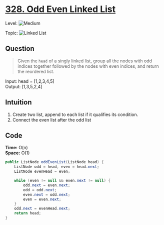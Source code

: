 # [328. Odd Even Linked List](https://leetcode.com/problems/odd-even-linked-list/)

Level: ![Medium](https://img.shields.io/badge/-Medium-ff8000)

Topic: ![Linked List](https://img.shields.io/badge/-Linked_List-0066cc)

## Question

> Given the `head` of a singly linked list, group all the nodes with odd indices together followed by the nodes with even indices, and return the reordered list.

Input: head = [1,2,3,4,5]\
Output: [1,3,5,2,4]

## Intuition

1. Create two list, append to each list if it qualifies its condition.
2. Connect the even list after the odd list

## Code

**Time:** O(n)\
**Space:** O(1)

```java
public ListNode oddEvenList(ListNode head) {
    ListNode odd = head, even = head.next;
    ListNode evenHead = even;

    while (even != null && even.next != null) {
        odd.next = even.next;
        odd = odd.next;
        even.next = odd.next;
        even = even.next;
    }
    odd.next = evenHead.next;
    return head;
}
```

